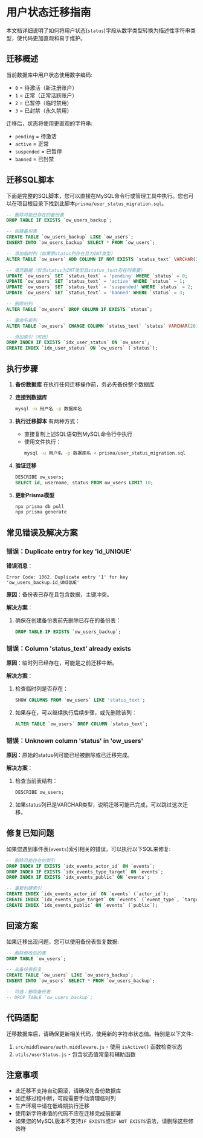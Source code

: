 # 用户状态迁移指南

本文档详细说明了如何将用户状态(`status`)字段从数字类型转换为描述性字符串类型，使代码更加直观和易于维护。

## 迁移概述

当前数据库中用户状态使用数字编码:
- `0` = 待激活（新注册账户）
- `1` = 正常（正常活跃账户）
- `2` = 已暂停（临时禁用）
- `3` = 已封禁（永久禁用）

迁移后，状态将使用更直观的字符串:
- `pending` = 待激活
- `active` = 正常
- `suspended` = 已暂停
- `banned` = 已封禁

## 迁移SQL脚本

下面是完整的SQL脚本，您可以直接在MySQL命令行或管理工具中执行。您也可以在项目根目录下找到此脚本`prisma/user_status_migration.sql`。

```sql
-- 删除可能已存在的备份表
DROP TABLE IF EXISTS `ow_users_backup`;

-- 创建备份表
CREATE TABLE `ow_users_backup` LIKE `ow_users`;
INSERT INTO `ow_users_backup` SELECT * FROM `ow_users`;

-- 添加临时列（如果原status列存在且为INT类型）
ALTER TABLE `ow_users` ADD COLUMN IF NOT EXISTS `status_text` VARCHAR(20) NOT NULL DEFAULT 'pending';

-- 填充数据（仅当status为INT类型且status_text存在时需要）
UPDATE `ow_users` SET `status_text` = 'pending' WHERE `status` = 0;
UPDATE `ow_users` SET `status_text` = 'active' WHERE `status` = 1;
UPDATE `ow_users` SET `status_text` = 'suspended' WHERE `status` = 2;
UPDATE `ow_users` SET `status_text` = 'banned' WHERE `status` = 3;

-- 删除旧列
ALTER TABLE `ow_users` DROP COLUMN IF EXISTS `status`;

-- 重命名新列
ALTER TABLE `ow_users` CHANGE COLUMN `status_text` `status` VARCHAR(20) NOT NULL DEFAULT 'pending';

-- 添加索引（可选）
DROP INDEX IF EXISTS `idx_user_status` ON `ow_users`;
CREATE INDEX `idx_user_status` ON `ow_users` (`status`);
```

## 执行步骤

1. **备份数据库**
   在执行任何迁移操作前，务必先备份整个数据库

2. **连接到数据库**
   ```bash
   mysql -u 用户名 -p 数据库名
   ```

3. **执行迁移脚本**
   有两种方式：
   - 直接复制上述SQL语句到MySQL命令行中执行
   - 使用文件执行：
     ```bash
     mysql -u 用户名 -p 数据库名 < prisma/user_status_migration.sql
     ```

4. **验证迁移**
   ```sql
   DESCRIBE ow_users;
   SELECT id, username, status FROM ow_users LIMIT 10;
   ```

5. **更新Prisma模型**
   ```bash
   npx prisma db pull
   npx prisma generate
   ```

## 常见错误及解决方案

### 错误：Duplicate entry for key 'id_UNIQUE'

**错误消息**：
```
Error Code: 1062. Duplicate entry '1' for key 'ow_users_backup.id_UNIQUE'
```

**原因**：备份表已存在且包含数据，主键冲突。

**解决方案**：
1. 确保在创建备份表前先删除已存在的备份表：
   ```sql
   DROP TABLE IF EXISTS `ow_users_backup`;
   ```

### 错误：Column 'status_text' already exists

**原因**：临时列已经存在，可能是之前迁移中断。

**解决方案**：
1. 检查临时列是否存在：
   ```sql
   SHOW COLUMNS FROM `ow_users` LIKE 'status_text';
   ```

2. 如果存在，可以继续执行后续步骤，或先删除该列：
   ```sql
   ALTER TABLE `ow_users` DROP COLUMN `status_text`;
   ```

### 错误：Unknown column 'status' in 'ow_users'

**原因**：原始的status列可能已经被删除或已迁移完成。

**解决方案**：
1. 检查当前表结构：
   ```sql
   DESCRIBE ow_users;
   ```

2. 如果status列已是VARCHAR类型，说明迁移可能已完成，可以跳过这次迁移。

## 修复已知问题

如果您遇到事件表(`events`)索引相关的错误，可以执行以下SQL来修复:

```sql
-- 删除可能存在的索引
DROP INDEX IF EXISTS `idx_events_actor_id` ON `events`;
DROP INDEX IF EXISTS `idx_events_type_target` ON `events`;
DROP INDEX IF EXISTS `idx_events_public` ON `events`;

-- 重新创建索引
CREATE INDEX `idx_events_actor_id` ON `events` (`actor_id`);
CREATE INDEX `idx_events_type_target` ON `events` (`event_type`, `target_id`);
CREATE INDEX `idx_events_public` ON `events` (`public`);
```

## 回滚方案

如果迁移出现问题，您可以使用备份表恢复数据:

```sql
-- 删除修改后的表
DROP TABLE `ow_users`;

-- 从备份表恢复
CREATE TABLE `ow_users` LIKE `ow_users_backup`;
INSERT INTO `ow_users` SELECT * FROM `ow_users_backup`;

-- 可选：删除备份表
-- DROP TABLE `ow_users_backup`;
```

## 代码适配

迁移数据库后，请确保更新相关代码，使用新的字符串状态值。特别是以下文件:

1. `src/middleware/auth.middleware.js` - 使用 `isActive()` 函数检查状态
2. `utils/userStatus.js` - 包含状态值常量和辅助函数

## 注意事项

- 此迁移不支持自动回滚，请确保先备份数据库
- 如迁移过程中断，可能需要手动清理临时列
- 生产环境中请在低峰期执行迁移
- 使用新字符串值的代码不应在迁移完成前部署
- 如果您的MySQL版本不支持`IF EXISTS`或`IF NOT EXISTS`语法，请删除这些修饰符